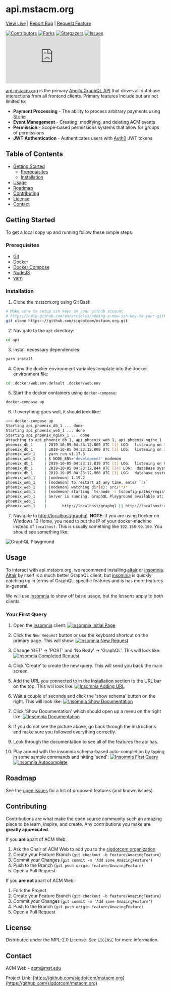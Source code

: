 

# api.mstacm.org
[View Live](https://api.mstacm.org) |
[Report Bug](https://github.com/sigdotcom/mstacm.org/issues) |
[Request Feature](https://github.com/sigdotcom/mstacm.org/issues)


[![Contributors][contributors-shield]][contributors-url]
[![Forks][forks-shield]][forks-url]
[![Stargazers][stars-shield]][stars-url]
[![Issues][issues-shield]][issues-url]
[![MIT License][license-shield]][license-url]

[api.mstacm.org](https://api.mstacm.org) is the primary [Apollo GraphQL
API](https://www.apollographql.com/) that drives all database interactions from
all frontend clients. Primary features include but are not limited to:
+ **Payment Processing** - The ability to process arbitrary payments using
  [Stripe](https://stripe.com)
+ **Event Management** - Creating, modifying, and deleting ACM events
+ **Permission** - Scope-based permissions systems that allow for groups of
  permissions
+ **JWT Authentication** - Authenticates users with [Auth0](https://auth0.com)
  JWT tokens

<!-- TABLE OF CONTENTS -->
## Table of Contents

* [Getting Started](#getting-started)
  * [Prerequisites](#prerequisites)
  * [Installation](#installation)
* [Usage](#usage)
* [Roadmap](#roadmap)
* [Contributing](#contributing)
* [License](#license)
* [Contact](#contact)


<!-- GETTING STARTED -->
## Getting Started

To get a local copy up and running follow these simple steps.

### Prerequisites
+ [Git](https://git-scm.com/download/)
+ [Docker](https://docs.docker.com/install/)
+ [Docker Compose](https://docs.docker.com/compose/install/)
+ [NodeJS](https://nodejs.org/en/)
+ [yarn](https://yarnpkg.com/)

### Installation
 
1. Clone the mstacm.org using Git Bash
```sh
# Make sure to setup ssh keys on your github account
# https://help.github.com/en/articles/adding-a-new-ssh-key-to-your-github-account
git clone https:://github.com/sigdotcom/mstacm.org.git
```
2. Navigate to the `api` directory:
```sh
cd api
```

3. Install necessary dependencies:
```sh
yarn install
```

4. Copy the docker environment variables template into the docker environment
   file:
```sh
cd .docker/web.env.default .docker/web.env
```
5. Start the docker containers using `docker-compose`:
```sh
docker-compose up
```
6. If everything goes well, it should look like:
```bash
>>> docker-compose up
Starting api_phoenix_db_1 ... done
Starting api_phoenix_web_1 ... done
Starting api_phoenix_nginx_1 ... done
Attaching to api_phoenix_db_1, api_phoenix_web_1, api_phoenix_nginx_1
phoenix_db_1     | 2019-10-05 04:23:12.809 UTC [1] LOG:  listening on IPv4 address "0.0.0.0", port 5432
phoenix_db_1     | 2019-10-05 04:23:12.809 UTC [1] LOG:  listening on IPv6 address "::", port 5432
phoenix_web_1    | yarn run v1.17.3
phoenix_web_1    | $ NODE_ENV='development' nodemon
phoenix_db_1     | 2019-10-05 04:23:12.819 UTC [1] LOG:  listening on Unix socket "/var/run/postgresql/.s.PGSQL.5432"
phoenix_db_1     | 2019-10-05 04:23:12.844 UTC [24] LOG:  database system was shut down at 2019-10-03 20:15:56 UTC
phoenix_db_1     | 2019-10-05 04:23:12.860 UTC [1] LOG:  database system is ready to accept connections
phoenix_web_1    | [nodemon] 1.19.2
phoenix_web_1    | [nodemon] to restart at any time, enter `rs`
phoenix_web_1    | [nodemon] watching dir(s): src/**/*
phoenix_web_1    | [nodemon] starting `ts-node -r tsconfig-paths/register src/main.ts`
phoenix_web_1    | Server is running, GraphQL Playground available at:
phoenix_web_1    |
phoenix_web_1    |       http://localhost/graphql || http://localhost:4000/graphql
```
7. Navigate to [http://localhost/graphql](http://localhost/graphql). **NOTE**:
   if you are using Docker on Windows 10 Home, you need to put the IP of your
   docker-machine instead of `localhost`. This is usually something like
   `192.168.99.100`. You should see something like:

![GraphQL Playground](images/graphql-localhost-playground.png)


<!-- USAGE EXAMPLES -->
## Usage

To interact with api.mstacm.org, we recommend installing
[altair](https://altair.sirmuel.design/) or [insomnia](https://insomnia.rest/).
[Altair](https://altair.sirmuel.design/) by itself is a much better GraphQL
client, but [insomnia](https://insomnia.rest/) is quickly catching up in terms
of GraphQL-specific features and is has more features in-general.

We will use [insomnia](https://insomnia.rest/) to show off basic usage,
but the lessons apply to both clients.

### Your First Query
1. Open the [insomnia](https://insomnia.rest) client:
[![Insomnia Initial Page](images/insomnia-initial-page.png)](images/insomnia-initial-page.png)

2. Click the `New Request` button or use the keyboard shortcut on the primary
   page. This will show:
[![Insomnia New Request](images/insomnia-new-request.png)](images/insomnia-new-request.png)

3. Change 'GET' -> 'POST' and 'No Body' -> 'GraphQL'. This will look like:
[![Insomnia Completed Request](images/insomnia-completed-request.png)](images/insomnia-completed-request.png)

4. Click 'Create' to create the new query. This will send you back the main
   screen.

5. Add the URL you connected to in the [Installation](#installation) section to
   the URL bar on the top. This will look like:
[![Insomnia Adding URL](images/insomnia-adding-url.png)](images/insomnia-adding-url.png)

6. Wait a couple of seconds and click the 'show schema' button on the right.
   This will look like:
[![Insomnia Show Documentation](images/insomnia-show-documentation.png)](images/insomnia-show-documentation.png)

7. Click 'Show Documentation' which should open up a menu on the right like:
[![Insomnia Documentation](images/insomnia-documentation.png)](images/graphql-localhost-playground.png)

8. If you do not see the picture above, go back through the instructions and
   make sure you followed everything correctly.

9. Look through the documentation to see all of the features the api has.

10. Play around with the insomnia schema-based auto-completion by typing in some
    sample commands and hitting 'send':
[![Insomnia First Query](images/insomnia-first-query.png)](images/insomnia-first-query.png)
[![Insomnia Autocomplete](images/insomnia-autocomplete.png)](images/graphql-localhost-playground.png)


<!-- ROADMAP -->
## Roadmap

See the [open issues](https://github.com/sigdotcom/mstacm.org/issues) for a list of proposed features (and known issues).



<!-- CONTRIBUTING -->
## Contributing

Contributions are what make the open source community such an amazing place to
be learn, inspire, and create. Any contributions you make are **greatly
appreciated**.

If you **are** apart of ACM Web:
1. Ask the Chair of ACM Web to add you to the [sigdotcom
   organization](https://git-scm.com/download/windows)
2. Create your Feature Branch (`git checkout -b feature/AmazingFeature`)
3. Commit your Changes (`git commit -m 'Add some AmazingFeature'`)
4. Push to the Branch (`git push origin feature/AmazingFeature`)
5. Open a Pull Request

If you **are not** apart of ACM Web:
1. Fork the Project
2. Create your Feature Branch (`git checkout -b feature/AmazingFeature`)
3. Commit your Changes (`git commit -m 'Add some AmazingFeature'`)
4. Push to the Branch (`git push origin feature/AmazingFeature`)
5. Open a Pull Request



<!-- LICENSE -->
## License

Distributed under the MPL-2.0 License. See `LICENSE` for more information.



<!-- CONTACT -->
## Contact

ACM Web - acm@mst.edu

Project Link: [https://github.com/sigdotcom/mstacm.org](https://github.com/sigdotcom/mstacm.org)



<!-- MARKDOWN LINKS & IMAGES -->
<!-- https://www.markdownguide.org/basic-syntax/#reference-style-links -->
[contributors-shield]: https://img.shields.io/github/contributors/sigdotcom/mstacm.org.svg?style=flat-square
[contributors-url]: https://github.com/sigdotcom/mstacm.org/graphs/contributors
[forks-shield]: https://img.shields.io/github/forks/sigdotcom/mstacm.org.svg?style=flat-square
[forks-url]: https://github.com/sigdotcom/mstacm.org/network/members
[stars-shield]: https://img.shields.io/github/stars/sigdotcom/mstacm.org.svg?style=flat-square
[stars-url]: https://github.com/sigdotcom/mstacm.org/stargazers
[issues-shield]: https://img.shields.io/github/issues/sigdotcom/mstacm.org.svg?style=flat-square
[issues-url]: https://github.com/sigdotcom/mstacm.org/issues
[license-shield]: https://img.shields.io/github/license/sigdotcom/mstacm.org?style=flat-square
[license-url]: https://github.com/sigdotcom/mstacm.org/blob/master/LICENSE.txt

